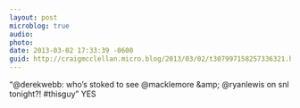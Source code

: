 ```yaml
---
layout: post
microblog: true
audio: 
photo: 
date: 2013-03-02 17:33:39 -0600
guid: http://craigmcclellan.micro.blog/2013/03/02/t307997158257336321.html
---
```

“@derekwebb: who’s stoked to see @macklemore &amp;amp; @ryanlewis on snl tonight?! #thisguy” YES
